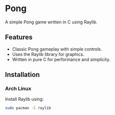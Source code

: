 # Pong

A simple Pong game written in C using Raylib.


## Features
- Classic Pong gameplay with simple controls.
- Uses the Raylib library for graphics.
- Written in pure C for performance and simplicity.

## Installation

### Arch Linux
Install Raylib using:
```sh
sudo pacman -S raylib
